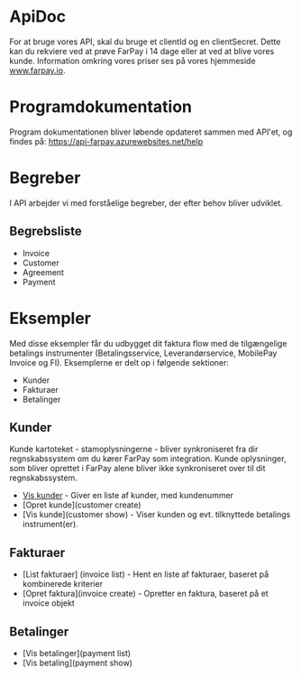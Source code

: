 # ApiDoc

For at bruge vores API, skal du bruge et clientId og en clientSecret. Dette kan du rekviere ved at prøve FarPay i 14 dage eller at ved at blive vores kunde. Information omkring vores priser ses på vores hjemmeside www.farpay.io.

# Programdokumentation
Program dokumentationen bliver løbende opdateret sammen med API'et, og findes på: https://api-farpay.azurewebsites.net/help

# Begreber
I API arbejder vi med forståelige begreber, der efter behov bliver udviklet.

## Begrebsliste
* Invoice
* Customer
* Agreement
* Payment 

# Eksempler
Med disse eksempler får du udbygget dit faktura flow med de tilgængelige betalings instrumenter (Betalingsservice, Leverandørservice, MobilePay Invoice og FI). Eksemplerne er delt op i følgende sektioner:
* Kunder 
* Fakturaer
* Betalinger

## Kunder
Kunde kartoteket - stamoplysningerne - bliver synkroniseret fra dir regnskabssystem om du kører FarPay som integration. Kunde oplysninger, som bliver oprettet i FarPay alene bliver ikke synkroniseret over til dit regnskabssystem.
* [Vis kunder](customerList) - Giver en liste af kunder, med kundenummer
* [Opret kunde](customer create)
* [Vis kunde](customer show) - Viser kunden og evt. tilknyttede betalings instrument(er).

## Fakturaer
* [List fakturaer] (invoice list) - Hent en liste af fakturaer, baseret på kombinerede kriterier
* [Opret faktura](invoice create) - Opretter en faktura, baseret på et invoice objekt

## Betalinger
* [Vis betalinger](payment list)
* [Vis betaling](payment show)
